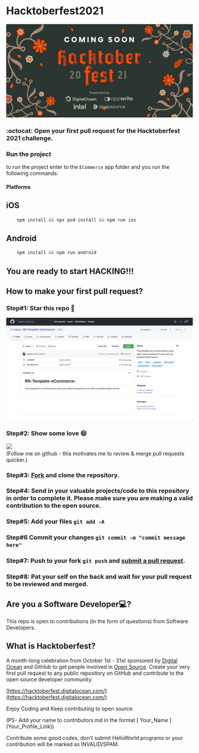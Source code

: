 # Hacktoberfest2021

![HTF2021](./hacktober.png)

### :octocat: Open your first pull request for the Hacktoberfest 2021 challenge.

### Run the project

to run the project enter to the `ECommerce` app folder and you run the following commands:

#### Platforms

## iOS

```javascript
    npm install && npx pod-install && npm run ios
```

## Android

```javascript
    npm install && npm run android
```

## You are ready to start HACKING!!!

## How to make your first pull request?

### Step#1: Star this repo 🌟

![starRepo](./star.png)

### Step#2: Show some love 😄

<a href="https://github.com/luisjrez" aria-label="Follow @luisjrez on GitHub"><img  src="https://img.shields.io/badge/Follow👉-@luisjrez-blue?style=for-the-badge"  />
</a>
<br>
(Follow me on github - this motivates me to review & merge pull requests quicker.)

### Step#3: [Fork](https://github.com/luisjrez/RN-Template-eCommerce-/fork) and clone the repository.

### Step#4: Send in your valuable projects/code to this repository in order to complete it. Please make sure you are making a valid contribution to the open source.

### Step#5: Add your files `git add -A`

### Step#6 Commit your changes `git commit -m "commit message here"`

### Step#7: Push to your fork `git push` and [submit a pull request](https://github.com/luisjrez/RN-Template-eCommerce-/compare).

### Step#8: Pat your self on the back and wait for your pull request to be reviewed and merged.

## Are you a Software Developer💻?

This repo is open to contributions (in the form of questions) from Software Developers.

## What is Hacktoberfest?

A month-long celebration from October 1st - 31st sponsored by [Digital Ocean](https://hacktoberfest.digitalocean.com/) and GitHub to get people involved in [Open Source](https://github.com/open-source). Create your very first pull request to any public repository on GitHub and contribute to the open source developer community.

[https://hacktoberfest.digitalocean.com/](https://hacktoberfest.digitalocean.com/)

Enjoy Coding and Keep contributing to open source.

(PS- Add your name to contributors.md in the format [ Your_Name ] (Your_Profile_Link))

Contribute some good codes, don't submit HelloWorld programs or your contribution will be marked as INVALID/SPAM.
